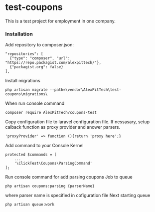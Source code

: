 # test-coupons
This is a test project for employment in one company.  

### Installation

Add repository to composer.json:


    "repositories": [
      {"type": "composer", "url": "https://repo.packagist.com/alexpittech/"},
      {"packagist.org": false}
    ],

Install migrations

    php artisan migrate --path=\vendor\AlexPitTech\test-coupons\migrations\

When run console command

    composer require AlexPitTech/coupons-test

Copy configuration file to laravel configuration file. If nessasary, setup calback function as proxy provider and anower parsers.

    'proxyProvider' => function (){return 'proxy here';}

Add command to your Console Kernel 

    protected $commands = [
        ...
        '\ClickTest\Coupons\ParsingCommand'
    ];

Run console command for add parsing coupons Job to queue

    php artisan coupons:parsing {parserName}

where parser name is specified in cofiguration file 
Next starting queue

    php artisan queue:work

    
